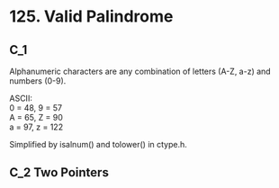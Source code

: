 # 125. Valid Palindrome
## C_1
Alphanumeric characters are any combination of letters (A-Z, a-z) and numbers (0-9). <br/>

ASCII:<br/>
0 = 48, 9 = 57<br/>
A = 65, Z = 90<br/>
a = 97, z = 122<br/>

Simplified by isalnum() and tolower() in ctype.h.<br/>

## C_2 Two Pointers
